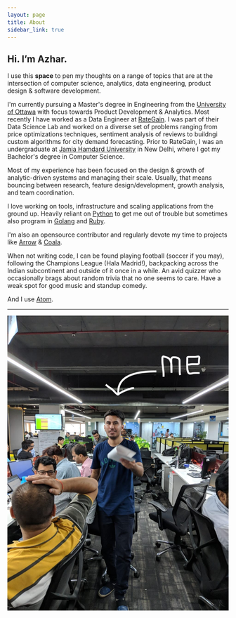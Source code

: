 ```yaml
---
layout: page
title: About
sidebar_link: true
---
```


## Hi. I’m Azhar.

I use this **space** to pen my thoughts on a range of topics that are at the intersection of computer science, analytics, data engineering, product design & software development.

I'm currently pursuing a Master's degree in Engineering from the [University of Ottawa](https://www.uottawa.ca/en) with focus towards Product Development & Analytics. Most recently I have worked as a Data Engineer at [RateGain](https://rategain.com). I was part of their Data Science Lab and worked on a diverse set of problems ranging from price optimizations techniques, sentiment analysis of reviews to buildngi custom algorithms for city demand forecasting. Prior to RateGain, I was an undergraduate at [Jamia Hamdard University](https://en.wikipedia.org/wiki/Jamia_Hamdard) in New Delhi, where I got my Bachelor's degree in Computer Science.

Most of my experience has been focused on the design & growth of analytic-driven systems and managing their scale. Usually, that means bouncing between research, feature design/development, growth analysis, and team coordination.

I love working on tools, infrastructure and scaling applications from the ground up. Heavily reliant on [Python](https://www.python.org) to get me out of trouble but sometimes also program in [Golang](https://golang.org) and [Ruby](https://www.ruby-lang.org). 

I'm also an opensource contributor and regularly devote my time to projects like [Arrow](https://arrow.apache.org) & [Coala](https://coala.io/). 

When not writing code, I can be found playing football (soccer if you may), following the Champions League (Hala Madrid!), backpacking across the Indian subcontinent and outside of it once in a while. An avid quizzer who occasionally brags about random trivia that no one seems to care. Have a weak spot for good music and standup comedy.

And I use [Atom](https://atom.io).

<hr>

![At RateGain HQ in Noida.](/assets/1.jpg)
